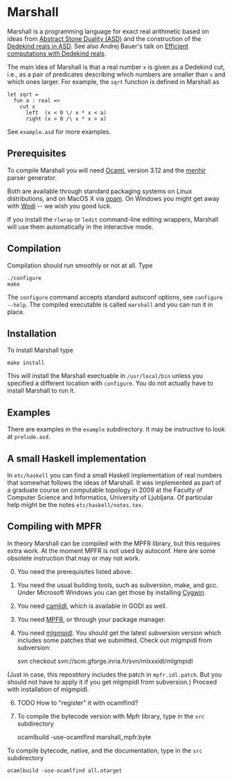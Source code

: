 # Marshall

Marshall is a programming language for exact real arithmetic based on ideas from
[Abstract Stone Duality (ASD)](http://www.paultaylor.eu/ASD/) and the
construction of the [Dedekind reals in
ASD](http://www.paultaylor.eu/ASD/analysis#dedras). See also Andrej Bauer's talk
on [Efficient computations with Dedekind
reals](http://math.andrej.com/2008/08/24/efficient-computation-with-dedekind-reals/). 

The main idea of Marshall is that a real number `x` is given as a Dedekind cut,
i.e., as a pair of predicates describing which numbers are smaller than `x` and
which ones larger. For example, the `sqrt` function is defined in Marshall as

    let sqrt =
      fun a : real =>
        cut x
          left  (x < 0 \/ x * x < a)
          right (x > 0 /\ x * x > a)

See `example.asd` for more examples.

## Prerequisites

To compile Marshall you will need [Ocaml](http://www.ocaml.org/), version 3.12 and
the [menhir](http://gallium.inria.fr/~fpottier/menhir/) parser generator.

Both are available through standard packaging systems on Linux distributions, and
on MacOS X via [opam](http://opam.ocamlpro.com). On Windows you might get away with
[Wodi](http://wodi.forge.ocamlcore.org) -- we wish you good luck.

If you install the `rlwrap` or `ledit` command-line editing wrappers, Marshall will use
them automatically in the interactive mode.

## Compilation

Compilation should run smoothly or not at all. Type

    ./configure
    make

The `configure` command accepts standard autoconf options, see `configure --help`.
The compiled executable is called `marshall` and you can run it in place.

## Installation

To install Marshall type

    make install

This will install the Marshall exectuable in `/usr/local/bin` unless you specified
a different location with `configure`. You do not actually have to install Marshall
to run it.

## Examples

There are examples in the `example` subdirectory. It may be instructive to look at
`prelude.asd`.

## A small Haskell implementation

In `etc/haskell` you can find a small Haskell implementation of real numbers that
somewhat follows the ideas of Marshall. It was implemented as part of a graduate course on
computable topology in 2009 at the Faculty of Computer Science and Informatics, University
of Ljubljana. Of particular help might be the notes `etc/haskell/notes.tex`.

## Compiling with MPFR

In theory Marshall can be compiled with the MPFR library, but this requires extra work.
At the moment MPFR is not used by autoconf. Here are some obsolete instruction that may
or may not work.

0. You need the prerequisites listed above.

1. You need the usual building tools, such as subversion, make, and gcc. Under Microsoft
Windows you can get those by installing [Cygwin](http://www.cygwin.com/).

3. You need [camlidl](http://caml.inria.fr/camlidl/), which is available in GODI
as well.

4. You need [MPFR](http://www.mpfr.org/), or through your package manager.

5. You need [mlgmpidl](http://mlxxxidl.gforge.inria.fr/mlgmpidl/index.html). You should get
the latest subversion version which includes some patches that we
submitted. Check out mlgmpidl from subversion:

    svn checkout svn://scm.gforge.inria.fr/svn/mlxxxidl/mlgmpidl

(Just in case, this repostitory includes the patch in `mpfr.idl.patch`. But you
should not have to apply it if you get mlgmpidl from subversion.) Proceed with
installation of mlgmpidl.

6. TODO How to "register" it with ocamlfind?

7. To compile the bytecode version with Mpfr library, type in the `src` subdirectory

    ocamlbuild -use-ocamlfind marshall_mpfr.byte

To compile bytecode, native, and the documentation, type in the `src` subdirectory

    ocamlbuild -use-ocamlfind all.otarget

